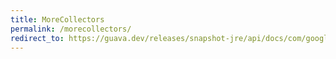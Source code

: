 ```yaml
---
title: MoreCollectors
permalink: /morecollectors/
redirect_to: https://guava.dev/releases/snapshot-jre/api/docs/com/google/common/collect/MoreCollectors.html
---
```

